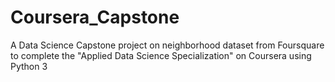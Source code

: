 # Coursera_Capstone
A Data Science Capstone project on neighborhood dataset from Foursquare to complete the "Applied Data Science Specialization" on Coursera using Python 3
